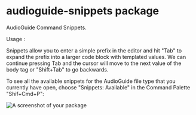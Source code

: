 # audioguide-snippets package

AudioGuide Command Snippets.

Usage :

Snippets allow you to enter a simple prefix in the editor and hit "Tab" to expand the prefix into a larger code block with templated values. We can continue pressing Tab and the cursor will move to the next value of the body tag or "Shift+Tab" to go backwards.

To see all the available snippets for the AudioGuide file type that you currently have open, choose "Snippets: Available" in the Command Palette "Shif+Cmd+P":


![A screenshot of your package](https://github.com/nadirB/audioguide-snippets/blob/main/audioguide-snippets_01.gif)
